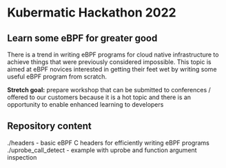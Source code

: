 # Kubermatic Hackathon 2022

## Learn some eBPF for greater good

There is a trend in writing eBPF programs for cloud native infrastructure to achieve things that were previously considered impossible. This topic is aimed at eBPF novices interested in getting their feet wet by writing some useful eBPF program from scratch.

**Stretch goal:** prepare workshop that can be submitted to conferences / offered to our customers because it is a hot topic and there is an opportunity to enable enhanced learning to developers

## Repository content

./headers - basic eBPF C headers for efficiently writing eBPF programs
./uprobe\_call\_detect - example with uprobe and function argument inspection
